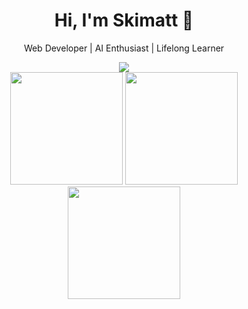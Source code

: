 <h1 align="center">Hi, I'm Skimatt 👋</h1>
<p align="center">Web Developer | AI Enthusiast | Lifelong Learner</p>

<div align="center">
  <img src="https://capsule-render.vercel.app/api?type=waving&color=0F2027,203A43,2C5364&height=200&section=header&text=Welcome%20to%20my%20GitHub!&fontColor=ffffff&fontSize=30&fontAlignY=40" />
</div>



<div align="center">
  
  <!-- Most Used Languages -->
  <img src="https://github-readme-stats.vercel.app/api/top-langs/?username=Skimatt&layout=compact&theme=tokyonight" height="180"/>
  
  <!-- GitHub Stats -->
  <img src="https://github-readme-stats.vercel.app/api?username=Skimatt&show_icons=true&theme=tokyonight" height="180"/>
  
</div>



<div align="center">
  
  <!-- Streak Stats -->
  <img src="https://streak-stats.demolab.com/?user=Skimatt&theme=tokyonight&hide_border=false" height="180"/>
  
</div>
